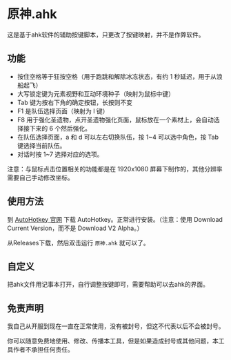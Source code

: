 # 原神.ahk

这是基于ahk软件的辅助按键脚本，只更改了按键映射，并不是作弊软件。

## 功能

* 按住空格等于狂按空格（用于跑跳和解除冰冻状态，有约 1 秒延迟，用于从浪船起飞）
* 大写锁定键为元素视野和互动环境种子（映射为鼠标中键）
* Tab 键为按右下角的确定按钮，长按则不变
* F1 是队伍选择页面（映射为 l 键）
* F8 用于强化圣遗物，点开圣遗物强化页面，鼠标放在一个素材上，会自动选择接下来的 6 个然后强化。
* 在队伍选择页面，a 和 d 可以左右切换队伍，按 1~4 可以选中角色，按 Tab 键选择当前队伍。
* 对话时按 1~7 选择对应的选项。

注意：与鼠标点击位置相关的功能都是在 1920x1080 屏幕下制作的，其他分辨率需要自己手动修改坐标。

## 使用方法

到 [AutoHotkey 官网](https://www.autohotkey.com/) 下载 AutoHotkey。正常进行安装。（注意：使用 Download Current Version，而不是 Download V2 Alpha。）

从Releases下载，然后双击运行 `原神.ahk` 就可以了。

## 自定义

把ahk文件用记事本打开，自行调整按键即可，需要帮助可以去ahk的界面。

## 免责声明

我自己从开服到现在一直在正常使用，没有被封号，但这不代表以后不会被封号。

你可以随意免费地使用、修改、传播本工具，但是如果造成封号或其他问题，本工具作者不承担任何责任。

